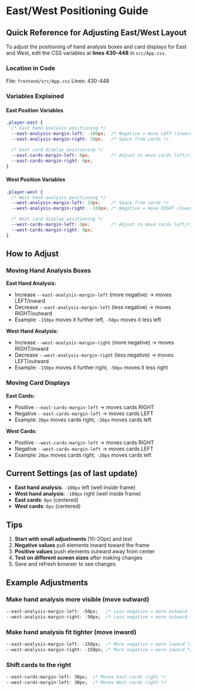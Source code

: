# East/West Positioning Guide

## Quick Reference for Adjusting East/West Layout

To adjust the positioning of hand analysis boxes and card displays for East and West, edit the CSS variables at **lines 430-448** in `src/App.css`.

### Location in Code
File: `frontend/src/App.css`
Lines: 430-448

### Variables Explained

#### East Position Variables
```css
.player-east {
  /* East hand analysis positioning */
  --east-analysis-margin-left: -100px;  /* Negative = move LEFT (inward) */
  --east-analysis-margin-right: 10px;   /* Space from cards */

  /* East card display positioning */
  --east-cards-margin-left: 0px;        /* Adjust to move cards left/right */
  --east-cards-margin-right: 0px;
}
```

#### West Position Variables
```css
.player-west {
  /* West hand analysis positioning */
  --west-analysis-margin-left: 10px;    /* Space from cards */
  --west-analysis-margin-right: -100px; /* Negative = move RIGHT (inward) */

  /* West card display positioning */
  --west-cards-margin-left: 0px;        /* Adjust to move cards left/right */
  --west-cards-margin-right: 0px;
}
```

## How to Adjust

### Moving Hand Analysis Boxes

**East Hand Analysis:**
- Increase `--east-analysis-margin-left` (more negative) → moves LEFT/inward
- Decrease `--east-analysis-margin-left` (less negative) → moves RIGHT/outward
- Example: `-150px` moves it further left, `-50px` moves it less left

**West Hand Analysis:**
- Increase `--west-analysis-margin-right` (more negative) → moves RIGHT/inward
- Decrease `--west-analysis-margin-right` (less negative) → moves LEFT/outward
- Example: `-150px` moves it further right, `-50px` moves it less right

### Moving Card Displays

**East Cards:**
- Positive `--east-cards-margin-left` → moves cards RIGHT
- Negative `--east-cards-margin-left` → moves cards LEFT
- Example: `20px` moves cards right, `-20px` moves cards left

**West Cards:**
- Positive `--west-cards-margin-left` → moves cards RIGHT
- Negative `--west-cards-margin-left` → moves cards LEFT
- Example: `20px` moves cards right, `-20px` moves cards left

## Current Settings (as of last update)

- **East hand analysis**: `-100px` left (well inside frame)
- **West hand analysis**: `-100px` right (well inside frame)
- **East cards**: `0px` (centered)
- **West cards**: `0px` (centered)

## Tips

1. **Start with small adjustments** (10-20px) and test
2. **Negative values** pull elements inward toward the frame
3. **Positive values** push elements outward away from center
4. **Test on different screen sizes** after making changes
5. Save and refresh browser to see changes

## Example Adjustments

### Make hand analysis more visible (move outward)
```css
--east-analysis-margin-left: -50px;   /* Less negative = more outward */
--west-analysis-margin-right: -50px;  /* Less negative = more outward */
```

### Make hand analysis fit tighter (move inward)
```css
--east-analysis-margin-left: -150px;  /* More negative = more inward */
--west-analysis-margin-right: -150px; /* More negative = more inward */
```

### Shift cards to the right
```css
--east-cards-margin-left: 30px;  /* Moves East cards right */
--west-cards-margin-left: 30px;  /* Moves West cards right */
```
